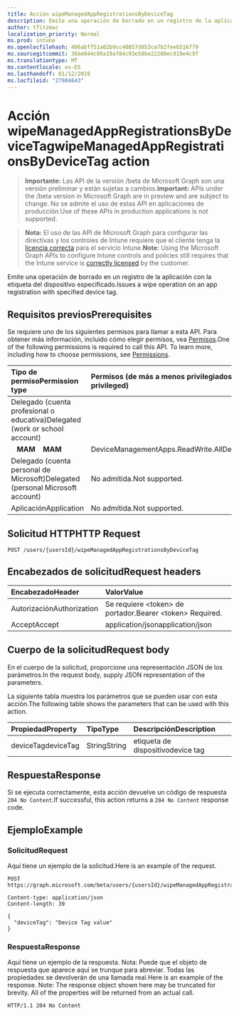 ```yaml
---
title: Acción wipeManagedAppRegistrationsByDeviceTag
description: Emite una operación de borrado en un registro de la aplicación con la etiqueta del dispositivo especificado.
author: tfitzmac
localization_priority: Normal
ms.prod: intune
ms.openlocfilehash: 406abff51a02b9cc40857d853ca7b2fee6516779
ms.sourcegitcommit: 36be044c89a19af84c93e586e22200ec919e4c9f
ms.translationtype: MT
ms.contentlocale: es-ES
ms.lasthandoff: 01/12/2019
ms.locfileid: "27984643"
---
```

# <a name="wipemanagedappregistrationsbydevicetag-action"></a><span data-ttu-id="21474-103">Acción wipeManagedAppRegistrationsByDeviceTag</span><span class="sxs-lookup"><span data-stu-id="21474-103">wipeManagedAppRegistrationsByDeviceTag action</span></span>

> <span data-ttu-id="21474-104">**Importante:** Las API de la versión /beta de Microsoft Graph son una versión preliminar y están sujetas a cambios.</span><span class="sxs-lookup"><span data-stu-id="21474-104">**Important:** APIs under the /beta version in Microsoft Graph are in preview and are subject to change.</span></span> <span data-ttu-id="21474-105">No se admite el uso de estas API en aplicaciones de producción.</span><span class="sxs-lookup"><span data-stu-id="21474-105">Use of these APIs in production applications is not supported.</span></span>

> <span data-ttu-id="21474-106">**Nota:** El uso de las API de Microsoft Graph para configurar las directivas y los controles de Intune requiere que el cliente tenga la [licencia correcta](https://go.microsoft.com/fwlink/?linkid=839381) para el servicio Intune.</span><span class="sxs-lookup"><span data-stu-id="21474-106">**Note:** Using the Microsoft Graph APIs to configure Intune controls and policies still requires that the Intune service is [correctly licensed](https://go.microsoft.com/fwlink/?linkid=839381) by the customer.</span></span>

<span data-ttu-id="21474-107">Emite una operación de borrado en un registro de la aplicación con la etiqueta del dispositivo especificado.</span><span class="sxs-lookup"><span data-stu-id="21474-107">Issues a wipe operation on an app registration with specified device tag.</span></span>

## <a name="prerequisites"></a><span data-ttu-id="21474-108">Requisitos previos</span><span class="sxs-lookup"><span data-stu-id="21474-108">Prerequisites</span></span>

<span data-ttu-id="21474-p102">Se requiere uno de los siguientes permisos para llamar a esta API. Para obtener más información, incluido cómo elegir permisos, vea [Permisos](/graph/permissions-reference).</span><span class="sxs-lookup"><span data-stu-id="21474-p102">One of the following permissions is required to call this API. To learn more, including how to choose permissions, see [Permissions](/graph/permissions-reference).</span></span>

|<span data-ttu-id="21474-111">Tipo de permiso</span><span class="sxs-lookup"><span data-stu-id="21474-111">Permission type</span></span>|<span data-ttu-id="21474-112">Permisos (de más a menos privilegiados)</span><span class="sxs-lookup"><span data-stu-id="21474-112">Permissions (from most to least privileged)</span></span>|
|:---|:---|
|<span data-ttu-id="21474-113">Delegado (cuenta profesional o educativa)</span><span class="sxs-lookup"><span data-stu-id="21474-113">Delegated (work or school account)</span></span>||
| <span data-ttu-id="21474-114">&nbsp;&nbsp; **MAM**</span><span class="sxs-lookup"><span data-stu-id="21474-114">&nbsp; &nbsp; **MAM**</span></span> | <span data-ttu-id="21474-115">DeviceManagementApps.ReadWrite.All</span><span class="sxs-lookup"><span data-stu-id="21474-115">DeviceManagementApps.ReadWrite.All</span></span>|
|<span data-ttu-id="21474-116">Delegado (cuenta personal de Microsoft)</span><span class="sxs-lookup"><span data-stu-id="21474-116">Delegated (personal Microsoft account)</span></span>|<span data-ttu-id="21474-117">No admitida.</span><span class="sxs-lookup"><span data-stu-id="21474-117">Not supported.</span></span>|
|<span data-ttu-id="21474-118">Aplicación</span><span class="sxs-lookup"><span data-stu-id="21474-118">Application</span></span>|<span data-ttu-id="21474-119">No admitida.</span><span class="sxs-lookup"><span data-stu-id="21474-119">Not supported.</span></span>|

## <a name="http-request"></a><span data-ttu-id="21474-120">Solicitud HTTP</span><span class="sxs-lookup"><span data-stu-id="21474-120">HTTP Request</span></span>

<!-- {
  "blockType": "ignored"
}
-->
``` http
POST /users/{usersId}/wipeManagedAppRegistrationsByDeviceTag
```

## <a name="request-headers"></a><span data-ttu-id="21474-121">Encabezados de solicitud</span><span class="sxs-lookup"><span data-stu-id="21474-121">Request headers</span></span>

|<span data-ttu-id="21474-122">Encabezado</span><span class="sxs-lookup"><span data-stu-id="21474-122">Header</span></span>|<span data-ttu-id="21474-123">Valor</span><span class="sxs-lookup"><span data-stu-id="21474-123">Value</span></span>|
|:---|:---|
|<span data-ttu-id="21474-124">Autorización</span><span class="sxs-lookup"><span data-stu-id="21474-124">Authorization</span></span>|<span data-ttu-id="21474-125">Se requiere &lt;token&gt; de portador.</span><span class="sxs-lookup"><span data-stu-id="21474-125">Bearer &lt;token&gt; Required.</span></span>|
|<span data-ttu-id="21474-126">Accept</span><span class="sxs-lookup"><span data-stu-id="21474-126">Accept</span></span>|<span data-ttu-id="21474-127">application/json</span><span class="sxs-lookup"><span data-stu-id="21474-127">application/json</span></span>|

## <a name="request-body"></a><span data-ttu-id="21474-128">Cuerpo de la solicitud</span><span class="sxs-lookup"><span data-stu-id="21474-128">Request body</span></span>

<span data-ttu-id="21474-129">En el cuerpo de la solicitud, proporcione una representación JSON de los parámetros.</span><span class="sxs-lookup"><span data-stu-id="21474-129">In the request body, supply JSON representation of the parameters.</span></span>

<span data-ttu-id="21474-130">La siguiente tabla muestra los parámetros que se pueden usar con esta acción.</span><span class="sxs-lookup"><span data-stu-id="21474-130">The following table shows the parameters that can be used with this action.</span></span>

|<span data-ttu-id="21474-131">Propiedad</span><span class="sxs-lookup"><span data-stu-id="21474-131">Property</span></span>|<span data-ttu-id="21474-132">Tipo</span><span class="sxs-lookup"><span data-stu-id="21474-132">Type</span></span>|<span data-ttu-id="21474-133">Descripción</span><span class="sxs-lookup"><span data-stu-id="21474-133">Description</span></span>|
|:---|:---|:---|
|<span data-ttu-id="21474-134">deviceTag</span><span class="sxs-lookup"><span data-stu-id="21474-134">deviceTag</span></span>|<span data-ttu-id="21474-135">String</span><span class="sxs-lookup"><span data-stu-id="21474-135">String</span></span>|<span data-ttu-id="21474-136">etiqueta de dispositivo</span><span class="sxs-lookup"><span data-stu-id="21474-136">device tag</span></span>|

## <a name="response"></a><span data-ttu-id="21474-137">Respuesta</span><span class="sxs-lookup"><span data-stu-id="21474-137">Response</span></span>

<span data-ttu-id="21474-138">Si se ejecuta correctamente, esta acción devuelve un código de respuesta `204 No Content`.</span><span class="sxs-lookup"><span data-stu-id="21474-138">If successful, this action returns a `204 No Content` response code.</span></span>

## <a name="example"></a><span data-ttu-id="21474-139">Ejemplo</span><span class="sxs-lookup"><span data-stu-id="21474-139">Example</span></span>

### <a name="request"></a><span data-ttu-id="21474-140">Solicitud</span><span class="sxs-lookup"><span data-stu-id="21474-140">Request</span></span>

<span data-ttu-id="21474-141">Aquí tiene un ejemplo de la solicitud.</span><span class="sxs-lookup"><span data-stu-id="21474-141">Here is an example of the request.</span></span>

``` http
POST https://graph.microsoft.com/beta/users/{usersId}/wipeManagedAppRegistrationsByDeviceTag

Content-type: application/json
Content-length: 39

{
  "deviceTag": "Device Tag value"
}
```

### <a name="response"></a><span data-ttu-id="21474-142">Respuesta</span><span class="sxs-lookup"><span data-stu-id="21474-142">Response</span></span>

<span data-ttu-id="21474-p103">Aquí tiene un ejemplo de la respuesta. Nota: Puede que el objeto de respuesta que aparece aquí se trunque para abreviar. Todas las propiedades se devolverán de una llamada real.</span><span class="sxs-lookup"><span data-stu-id="21474-p103">Here is an example of the response. Note: The response object shown here may be truncated for brevity. All of the properties will be returned from an actual call.</span></span>

``` http
HTTP/1.1 204 No Content
```






